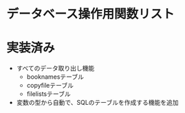# データベース操作用関数リスト



# 実装済み
* すべてのデータ取り出し機能
  * booknamesテーブル
  * copyfileテーブル
  * filelistsテーブル
* 変数の型から自動で、SQLのテーブルを作成する機能を追加